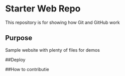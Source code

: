 # Starter Web Repo

This repository is for showing how Git and GitHub work

## Purpose

Sample website with plenty of files for demos

##Deploy

##How to contributie

